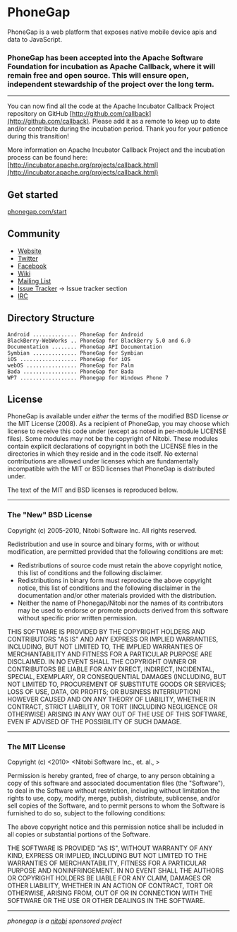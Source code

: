 PhoneGap
========

PhoneGap is a web platform that exposes native mobile device apis and data to JavaScript.

### PhoneGap has been accepted into the Apache Software Foundation for incubation as Apache Callback, where it will remain free and open source. This will ensure open, independent stewardship of the project over the long term.

---

You can now find all the code at the Apache Incubator Callback Project repository on GitHub [http://github.com/callback](http://github.com/callback). Please add it as a remote to keep up to date and/or contribute during the incubation period. Thank you for your patience during this transition!

More information on Apache Incubator Callback Project and the incubation process can be found here:
[http://incubator.apache.org/projects/callback.html](http://incubator.apache.org/projects/callback.html)

Get started
-----------

[phonegap.com/start](http://phonegap.com/start)

Community
---------

- [Website](http://phonegap.com)
- [Twitter](http://twitter.com/phonegap)
- [Facebook](http://facebook.com/phonegap)
- [Wiki](http://wiki.phonegap.com/)
- [Mailing List](http://groups.google.com/group/phonegap)
- [Issue Tracker](http://wiki.phonegap.com/#issue) -> Issue tracker section
- [IRC](http://webchat.freenode.net/?channels=#phonegap)

Directory Structure
-------------------

    Android .............. PhoneGap for Android
    BlackBerry-WebWorks .. PhoneGap for BlackBerry 5.0 and 6.0
    Documentation ........ PhoneGap API Documentation
    Symbian .............. PhoneGap for Symbian
    iOS .................. PhoneGap for iOS
    webOS ................ PhoneGap for Palm
	Bada ................. PhoneGap for Bada
	WP7 .................. Phonegap for Windows Phone 7
    
License
-------

PhoneGap is available under *either* the terms of the modified BSD license *or* the
MIT License (2008). As a recipient of PhoneGap, you may choose which
license to receive this code under (except as noted in per-module LICENSE
files). Some modules may not be the copyright of Nitobi.   These
modules contain explicit declarations of copyright in both the LICENSE files in
the directories in which they reside and in the code itself. No external
contributions are allowed under licenses which are fundamentally incompatible
with the MIT or BSD licenses that PhoneGap is distributed under.

The text of the MIT and BSD licenses is reproduced below. 

---

### The "New" BSD License

Copyright (c) 2005-2010, Nitobi Software Inc.
All rights reserved.

Redistribution and use in source and binary forms, with or without
modification, are permitted provided that the following conditions are met:

  * Redistributions of source code must retain the above copyright notice, this
    list of conditions and the following disclaimer.
  * Redistributions in binary form must reproduce the above copyright notice,
    this list of conditions and the following disclaimer in the documentation
    and/or other materials provided with the distribution.
  * Neither the name of Phonegap/Nitobi nor the names of its contributors
    may be used to endorse or promote products derived from this software
    without specific prior written permission.

THIS SOFTWARE IS PROVIDED BY THE COPYRIGHT HOLDERS AND CONTRIBUTORS "AS IS" AND
ANY EXPRESS OR IMPLIED WARRANTIES, INCLUDING, BUT NOT LIMITED TO, THE IMPLIED
WARRANTIES OF MERCHANTABILITY AND FITNESS FOR A PARTICULAR PURPOSE ARE
DISCLAIMED.  IN NO EVENT SHALL THE COPYRIGHT OWNER OR CONTRIBUTORS BE LIABLE
FOR ANY DIRECT, INDIRECT, INCIDENTAL, SPECIAL, EXEMPLARY, OR CONSEQUENTIAL
DAMAGES (INCLUDING, BUT NOT LIMITED TO, PROCUREMENT OF SUBSTITUTE GOODS OR
SERVICES; LOSS OF USE, DATA, OR PROFITS; OR BUSINESS INTERRUPTION) HOWEVER
CAUSED AND ON ANY THEORY OF LIABILITY, WHETHER IN CONTRACT, STRICT LIABILITY,
OR TORT (INCLUDING NEGLIGENCE OR OTHERWISE) ARISING IN ANY WAY OUT OF THE USE
OF THIS SOFTWARE, EVEN IF ADVISED OF THE POSSIBILITY OF SUCH DAMAGE.

---

### The MIT License

Copyright (c) <2010> <Nitobi Software Inc., et. al., >

 Permission is hereby granted, free of charge, to any person obtaining a copy
 of this software and associated documentation files (the "Software"), to deal
 in the Software without restriction, including without limitation the rights
 to use, copy, modify, merge, publish, distribute, sublicense, and/or sell
 copies of the Software, and to permit persons to whom the Software is
 furnished to do so, subject to the following conditions:

 The above copyright notice and this permission notice shall be included in
 all copies or substantial portions of the Software.

 THE SOFTWARE IS PROVIDED "AS IS", WITHOUT WARRANTY OF ANY KIND, EXPRESS OR
 IMPLIED, INCLUDING BUT NOT LIMITED TO THE WARRANTIES OF MERCHANTABILITY,
 FITNESS FOR A PARTICULAR PURPOSE AND NONINFRINGEMENT. IN NO EVENT SHALL THE
 AUTHORS OR COPYRIGHT HOLDERS BE LIABLE FOR ANY CLAIM, DAMAGES OR OTHER
 LIABILITY, WHETHER IN AN ACTION OF CONTRACT, TORT OR OTHERWISE, ARISING FROM,
 OUT OF OR IN CONNECTION WITH THE SOFTWARE OR THE USE OR OTHER DEALINGS IN
 THE SOFTWARE.

---

*phonegap is a [nitobi](http://nitobi.com) sponsored project*